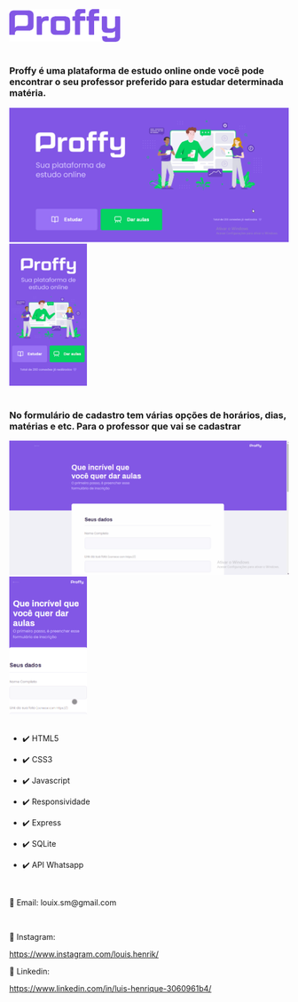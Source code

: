 <html>
    <div text-align="center">
        <img src="github/logo.png" alt="logo" width="200">
    </div>
    <br>
    <h3>
    Proffy é uma plataforma de estudo online onde você pode encontrar o seu professor preferido para estudar determinada matéria.
    </h3>
    <div text-align="center">
        <img src="github/tela-inicial.gif" alt="logo" width="530">
        <img src="github/tela-inicial-mobile.gif" alt="logo" width="140">
    </div>
    <br>
    <h3>
    No formulário de cadastro tem várias opções de horários, dias, matérias e etc. Para o professor que vai se cadastrar
    </h3>
    <div text-align="center">
        <img src="github/tela-cadastro.gif" alt="logo" width="530">
        <img src="github/tela-cadastro-mobile.gif" alt="logo" width="140">
    </div>
    <br>
    <ul>
        <li><p>✔️ HTML5</p></li>
        <li><p>✔️ CSS3</p></li>
        <li><p>✔️ Javascript</p></li>
        <li><p>✔️ Responsividade</p></li>
        <li><p>✔️ Express</p></li>
        <li><p>✔️ SQLite</p></li>
        <li><p>✔️ API Whatsapp</p></li>
    </ul>
    <br>
    <p>📧 Email: louix.sm@gmail.com</p>
    <br>
    <p>📱 Instagram:</p>
    <a href="https://www.instagram.com/louis.henrik" target="blank">
    https://www.instagram.com/louis.henrik/
    </a>
    <p>💼 Linkedin:</p>
    <a href="https://www.linkedin.com/in/luis-henrique-3060961b4/" target="blank">
    https://www.linkedin.com/in/luis-henrique-3060961b4/
    </a>
</html>
